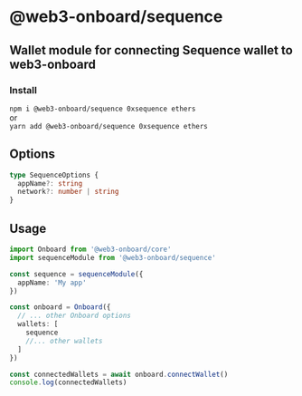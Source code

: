# @web3-onboard/sequence

## Wallet module for connecting Sequence wallet to web3-onboard

### Install

`npm i @web3-onboard/sequence 0xsequence ethers`  
or  
`yarn add @web3-onboard/sequence 0xsequence ethers`

## Options

```typescript
type SequenceOptions {
  appName?: string
  network?: number | string
}
```

## Usage

```typescript
import Onboard from '@web3-onboard/core'
import sequenceModule from '@web3-onboard/sequence'

const sequence = sequenceModule({
  appName: 'My app'
})

const onboard = Onboard({
  // ... other Onboard options
  wallets: [
    sequence
    //... other wallets
  ]
})

const connectedWallets = await onboard.connectWallet()
console.log(connectedWallets)
```

